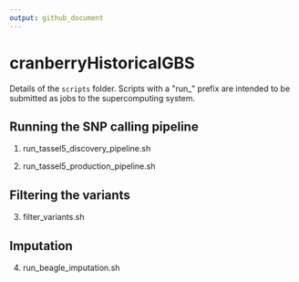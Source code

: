 ```yaml
---
output: github_document
---
```



# cranberryHistoricalGBS

Details of the `scripts` folder. Scripts with a "run_" prefix are intended to be submitted as jobs to the supercomputing system.

## Running the SNP calling pipeline

1. run_tassel5_discovery_pipeline.sh  

2. run_tassel5_production_pipeline.sh  

## Filtering the variants

3. filter_variants.sh

## Imputation

4. run_beagle_imputation.sh


